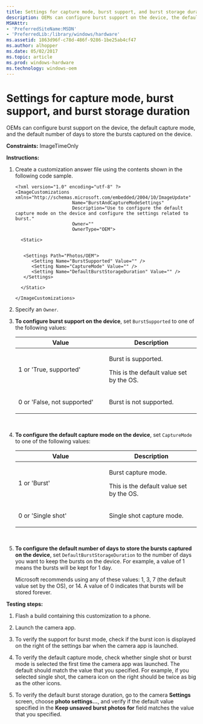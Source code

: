 ```yaml
---
title: Settings for capture mode, burst support, and burst storage duration
description: OEMs can configure burst support on the device, the default capture mode, and the default number of days to store the bursts captured on the device.
MSHAttr:
- 'PreferredSiteName:MSDN'
- 'PreferredLib:/library/windows/hardware'
ms.assetid: 1863d96f-c78d-486f-9286-1be25ab4cf47
ms.author: alhopper
ms.date: 05/02/2017
ms.topic: article
ms.prod: windows-hardware
ms.technology: windows-oem
---
```


# Settings for capture mode, burst support, and burst storage duration


OEMs can configure burst support on the device, the default capture mode, and the default number of days to store the bursts captured on the device.

<a href="" id="constraints---imagetimeonly"></a>**Constraints:** ImageTimeOnly  

<a href="" id="instructions-"></a>**Instructions:**  
1.  Create a customization answer file using the contents shown in the following code sample.

    ``` syntax
    <?xml version="1.0" encoding="utf-8" ?>  
    <ImageCustomizations xmlns="http://schemas.microsoft.com/embedded/2004/10/ImageUpdate"  
                         Name="BurstAndCaptureModeSettings"  
                         Description="Use to configure the default capture mode on the device and configure the settings related to burst."  
                         Owner=""  
                         OwnerType="OEM"> 
      
      <Static>  


       <Settings Path="Photos/OEM">  
          <Setting Name="BurstSupported" Value="" />  
          <Setting Name="CaptureMode" Value="" />  
          <Setting Name="DefaultBurstStorageDuration" Value="" />  
       </Settings> 

      </Static>

    </ImageCustomizations>
    ```

2.  Specify an `Owner`.

3.  **To configure burst support on the device**, set `BurstSupported` to one of the following values:

    <table>
    <colgroup>
    <col width="50%" />
    <col width="50%" />
    </colgroup>
    <thead>
    <tr class="header">
    <th>Value</th>
    <th>Description</th>
    </tr>
    </thead>
    <tbody>
    <tr class="odd">
    <td><p>1 or 'True, supported'</p></td>
    <td><p>Burst is supported.</p>
    <p>This is the default value set by the OS.</p></td>
    </tr>
    <tr class="even">
    <td><p>0 or 'False, not supported'</p></td>
    <td><p>Burst is not supported.</p></td>
    </tr>
    </tbody>
    </table>

     

4.  **To configure the default capture mode on the device**, set `CaptureMode` to one of the following values:

    <table>
    <colgroup>
    <col width="50%" />
    <col width="50%" />
    </colgroup>
    <thead>
    <tr class="header">
    <th>Value</th>
    <th>Description</th>
    </tr>
    </thead>
    <tbody>
    <tr class="odd">
    <td><p>1 or 'Burst'</p></td>
    <td><p>Burst capture mode.</p>
    <p>This is the default value set by the OS.</p></td>
    </tr>
    <tr class="even">
    <td><p>0 or 'Single shot'</p></td>
    <td><p>Single shot capture mode.</p></td>
    </tr>
    </tbody>
    </table>

     

5.  **To configure the default number of days to store the bursts captured on the device**, set `DefaultBurstStorageDuration` to the number of days you want to keep the bursts on the device. For example, a value of 1 means the bursts will be kept for 1 day.

    Microsoft recommends using any of these values: 1, 3, 7 (the default value set by the OS), or 14. A value of 0 indicates that bursts will be stored forever.

<a href="" id="testing-steps-"></a>**Testing steps:**  
1.  Flash a build containing this customization to a phone.

2.  Launch the camera app.

3.  To verify the support for burst mode, check if the burst icon is displayed on the right of the settings bar when the camera app is launched.

4.  To verify the default capture mode, check whether single shot or burst mode is selected the first time the camera app was launched. The default should match the value that you specified. For example, if you selected single shot, the camera icon on the right should be twice as big as the other icons.

5.  To verify the default burst storage duration, go to the camera **Settings** screen, choose **photo settings…**, and verify if the default value specified in the **Keep unsaved burst photos for** field matches the value that you specified.

 

 






